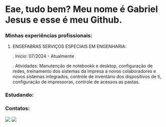 # Eae, tudo bem? Meu nome é Gabriel Jesus e esse é meu Github.

### **Minhas experiências profissionais:**
   1. ENGEFABRAS SERVIÇOS ESPECIAIS EM ENGENHARIA:

      . Início: 07/2024 - Atualmente
      
      . Atividades: Manutenção de notebookk e desktop, configuração de redes, treinamento dos sistemas da impresa a novos colaboradores e novos sistemas integrados, controle de inventário dos dispositivos de ti, configuração de impressoras, controle de acessos as pastas.


### **Estudando:**


### **Contatos:**


<div>
  <a href = "mailto:91gabrieldejesus@gmail.com"><img loading="lazy" src="https://img.shields.io/badge/Gmail-D14836?style=for-the-badge&logo=gmail&logoColor=white" target="_blank"></a>
  <a href="http://www.linkedin.com/in/gabriel-de-jesus-5ba426256" target="_blank"><img loading="lazy" src="https://img.shields.io/badge/-LinkedIn-%230077B5?style=for-the-badge&logo=linkedin&logoColor=white" target="_blank"></a>   
</div>

